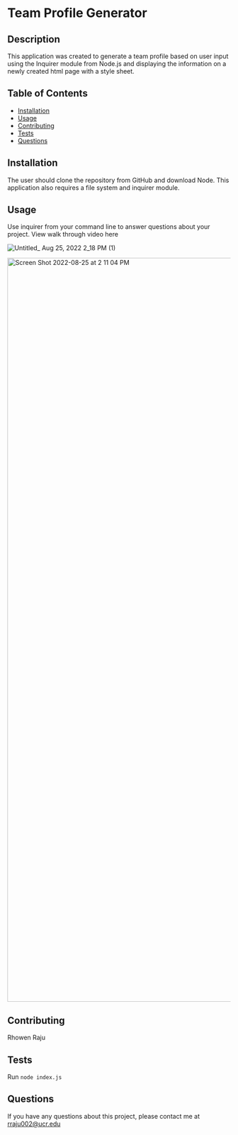 # Team Profile Generator 

## Description 
This application was created to generate a team profile based on user input using the Inquirer module from Node.js and displaying the information on a newly created html page with a style sheet. 
 
## Table of Contents
* [Installation](#installation)
* [Usage](#usage)
* [Contributing](#contributing)
* [Tests](#tests)
* [Questions](#questions)

## Installation 
The user should clone the repository from GitHub and download Node. This application also requires a file system and inquirer module. 

## Usage 
Use inquirer from your command line to answer questions about your project.
View walk through video here  

![Untitled_ Aug 25, 2022 2_18 PM (1)](https://user-images.githubusercontent.com/105147266/186771347-ade93787-1752-4dcd-ab67-ceb00d6d5ded.gif)




<img width="1680" alt="Screen Shot 2022-08-25 at 2 11 04 PM" src="https://user-images.githubusercontent.com/105147266/186769616-8432d453-fa02-4178-9abf-867cda6f5bc8.png">


## Contributing 
Rhowen Raju

## Tests
Run `node index.js`  

## Questions
If you have any questions about this project, please contact me at rraju002@ucr.edu

